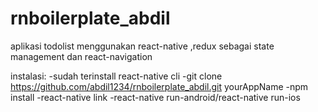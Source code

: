 # rnboilerplate_abdil
aplikasi todolist menggunakan react-native ,redux sebagai state management dan react-navigation

instalasi: 
-sudah terinstall react-native cli
-git clone https://github.com/abdil1234/rnboilerplate_abdil.git yourAppName
-npm install
-react-native link
-react-native run-android/react-native run-ios
